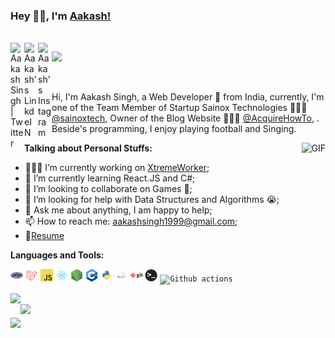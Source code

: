 ### Hey 👋🏽, I'm [Aakash!](https://aakashsingh.com) 

<br/>
<a href="https://twitter.com/aakash_world">
  <img align="left" alt="Aakash Singh | Twitter" width="22px" src="https://cdn.jsdelivr.net/npm/simple-icons@v3/icons/twitter.svg" />
</a>
<a href="https://www.linkedin.com/in/aakash-singh-4125b4163/">
  <img align="left" alt="Aakash's LinkdeIN" width="22px" src="https://cdn.jsdelivr.net/npm/simple-icons@v3/icons/linkedin.svg" />
</a>
<a href="https://www.instagram.com/aakashrajputofficial/">
  <img align="left" alt="Aakash's Instagram" width="22px" src="https://cdn.jsdelivr.net/npm/simple-icons@v3/icons/instagram.svg" />
</a>

![](https://visitor-badge.glitch.me/badge?page_id=aakashrajput.aakashrajput)

<br />

Hi, I'm Aakash Singh, a Web Developer 🚀 from India, currently, I'm one of the Team Member of Startup Sainox Technologies 🙍🏽‍♂️ [@sainoxtech](https://github.com/sainoxtech), Owner of the Blog Website 👨🏽‍💻 [@AcquireHowTo](https://www.acquirehowto.com/), . Beside's programming, I enjoy playing football and Singing.

  <img align="right" alt="GIF" src="https://media.giphy.com/media/836HiJc7pgzy8iNXCn/giphy.gif" />
  
**Talking about Personal Stuffs:**

- 👨🏽‍💻 I’m currently working on [XtremeWorker](https://github.com/SaiNoxTech/XtremeWorkers);
- 🌱 I’m currently learning React.JS and C#; 
- 👯 I’m looking to collaborate on Games 🤝;
- 🤔 I’m looking for help with Data Structures and Algorithms 😭;
- 💬 Ask me about anything, I am happy to help;
- 📫 How to reach me: aakashsingh1999@gmail.com;
- 📝[Resume](https://aakashsingh.com/)

**Languages and Tools:**  

<code><img height="20" src="https://raw.githubusercontent.com/github/explore/80688e429a7d4ef2fca1e82350fe8e3517d3494d/topics/php/php.png"></code>
<code><img height="20" src="https://raw.githubusercontent.com/github/explore/80688e429a7d4ef2fca1e82350fe8e3517d3494d/topics/laravel/laravel.png"></code>
<code><img height="20" src="https://raw.githubusercontent.com/github/explore/80688e429a7d4ef2fca1e82350fe8e3517d3494d/topics/javascript/javascript.png"></code>
<code><img height="20" src="https://raw.githubusercontent.com/github/explore/80688e429a7d4ef2fca1e82350fe8e3517d3494d/topics/react/react.png"></code>
<code><img height="20" src="https://raw.githubusercontent.com/github/explore/80688e429a7d4ef2fca1e82350fe8e3517d3494d/topics/nodejs/nodejs.png"></code>
<code><img height="20" src="https://raw.githubusercontent.com/github/explore/80688e429a7d4ef2fca1e82350fe8e3517d3494d/topics/cpp/cpp.png"></code>
<code><img height="20" src="https://raw.githubusercontent.com/github/explore/80688e429a7d4ef2fca1e82350fe8e3517d3494d/topics/python/python.png"></code>
<code><img height="20" src="https://raw.githubusercontent.com/github/explore/80688e429a7d4ef2fca1e82350fe8e3517d3494d/topics/mysql/mysql.png"></code>
<code><img height="20" src="https://raw.githubusercontent.com/github/explore/80688e429a7d4ef2fca1e82350fe8e3517d3494d/topics/git/git.png"></code>
<code><img height="20" src="https://raw.githubusercontent.com/github/explore/80688e429a7d4ef2fca1e82350fe8e3517d3494d/topics/terminal/terminal.png"></code>
<code><img alt="Github actions" src="https://img.shields.io/badge/-Github_Actions-2088FF?style=flat-square&logo=github-actions&logoColor=white" /></code>



<div><img src="https://github-profile-trophy.vercel.app/?username=DeltaCoderr&theme=dracula&count_private=true"></div>
<img  style="margin-top: 20px;" align="left" src="https://github-readme-stats.vercel.app/api?username=aakashrajput&show_icons=true&hide_border=true&theme=tokyonight">
<img style="margin-top: -20px;" src="https://github-readme-stats.vercel.app/api/top-langs/?username=aakashrajput&theme=tokyonight&hide=batchfile">

